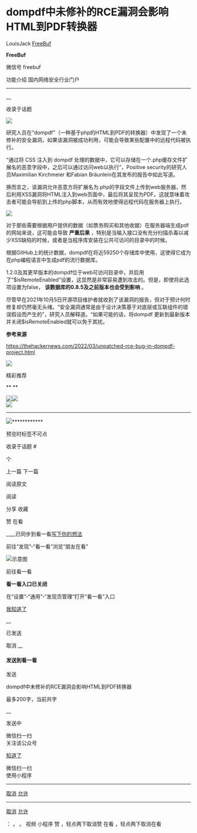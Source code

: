 #  dompdf中未修补的RCE漏洞会影响HTML到PDF转换器

LouisJack  [ FreeBuf ](javascript:void\(0\);)

**FreeBuf** ![]()

微信号 freebuf

功能介绍 国内网络安全行业门户

____

__

收录于话题

![](https://gitee.com/fuli009/images/raw/master/public/20220318193528.png)

研究人员在“dompdf”（一种基于php的HTML到PDF的转换器）中发现了一个未修补的安全漏洞，如果该漏洞被成功利用，可能会导致某些配置中的远程代码被执行。

“通过将 CSS 注入到 dompdf 处理的数据中，它可以存储在一个.php缓存文件扩展名的恶意字段中，之后可以通过访问web以执行”，Positive
security的研究人员Maximilian Kirchmeier 和Fabian Bräunlein在其发布的报告中如此写道。

换而言之，该漏洞允许恶意方将扩展名为.php的字段文件上传到web服务器，然后利用XSS漏洞将HTML注入到web页面中，最后将其呈现为PDF。这就意味着攻击者可能会导航到上传的php脚本，从而有效地使得远程代码在服务器上执行。

![](https://gitee.com/fuli009/images/raw/master/public/20220318193540.png)

对于那些需要根据用户提供的数据（如票务购买和其他收据）在服务器端生成pdf的网站来说，这可能会导致 **严重后果**
，特别是当输入接口没有充分扫描杀毒以减少XSS缺陷的时候，或者是当程序库安装在公共可访问的目录中的时候。

根据GitHub上的统计数据，dompdf在将近59250个存储库中使用，这使得它成为在php编程语言中生成pdf的流行数据库。

1.2.0及其更早版本的dompdf位于web可访问目录中，并启用了“$isRemoteEnabled”设置，这显然是非常容易遭到攻击的。但是，即使将此选项设置为false，
**该数据库的0.8.5及之前版本也会受到影响** 。

尽管早在2021年10月5日开源项目维护者就收到了该漏洞的报告，但对于预计何时修复却仍然毫无头绪。“安全漏洞通常是由于设计决策基于对底层或互联组件的错误假设而产生的”，研究人员解释道。“如果可能的话，将dompdf
更新到最新版本并关闭$isRemoteEnabled就可以免于其扰。  

 **参考来源**

https://thehackernews.com/2022/03/unpatched-rce-bug-in-dompdf-project.html

![](https://gitee.com/fuli009/images/raw/master/public/20220318193541.png)  
  

精彩推荐

  
  
  
  
  
 ** **![]()****  
  
[![](https://gitee.com/fuli009/images/raw/master/public/20220318193542.png)](https://mp.weixin.qq.com/s?__biz=Mzg2MTAwNzg1Ng==&mid=2247487250&idx=1&sn=ba8fd6364620305f829b909d8465b7b2&scene=21#wechat_redirect)[![](https://gitee.com/fuli009/images/raw/master/public/20220318193543.png)](https://mp.weixin.qq.com/s?__biz=Mzg2MTAwNzg1Ng==&mid=2247487226&idx=1&sn=ae9abde9c0e9ebb6ec8f1cd74fc71a86&scene=21#wechat_redirect)  
[![](https://gitee.com/fuli009/images/raw/master/public/20220318193544.png)](https://mp.weixin.qq.com/s?__biz=Mzg2MTAwNzg1Ng==&mid=2247487156&idx=1&sn=f4346a01c147c034245d3d29ba003696&scene=21#wechat_redirect)
** ** ** ** ** **
**![](https://gitee.com/fuli009/images/raw/master/public/20220318193545.png)**************

预览时标签不可点

收录于话题 #

 个

上一篇 下一篇

阅读原文

阅读

分享 收藏

赞 在看

____已同步到看一看[写下你的想法](javascript:;)

前往“发现”-“看一看”浏览“朋友在看”

![示意图](//res.wx.qq.com/mmbizwap/zh_CN/htmledition/images/pic/appmsg/pic_like_comment5c9a6b.png)

前往看一看

**看一看入口已关闭**

在“设置”-“通用”-“发现页管理”打开“看一看”入口

[我知道了](javascript:;)

__

已发送

取消 __

####  发送到看一看

发送

dompdf中未修补的RCE漏洞会影响HTML到PDF转换器

最多200字，当前共字

__

发送中

微信扫一扫  
关注该公众号

[知道了](javascript:;)

微信扫一扫  
使用小程序

****

[取消](javascript:void\(0\);) [允许](javascript:void\(0\);)

****

[取消](javascript:void\(0\);) [允许](javascript:void\(0\);)

： ， 。 视频 小程序 赞 ，轻点两下取消赞 在看 ，轻点两下取消在看

